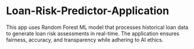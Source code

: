 # Loan-Risk-Predictor-Application
This app uses Random Forest ML model that processes historical loan data to generate loan risk assessments in real-time.
The application ensures fairness, accuracy, and transparency while adhering to AI ethics.
